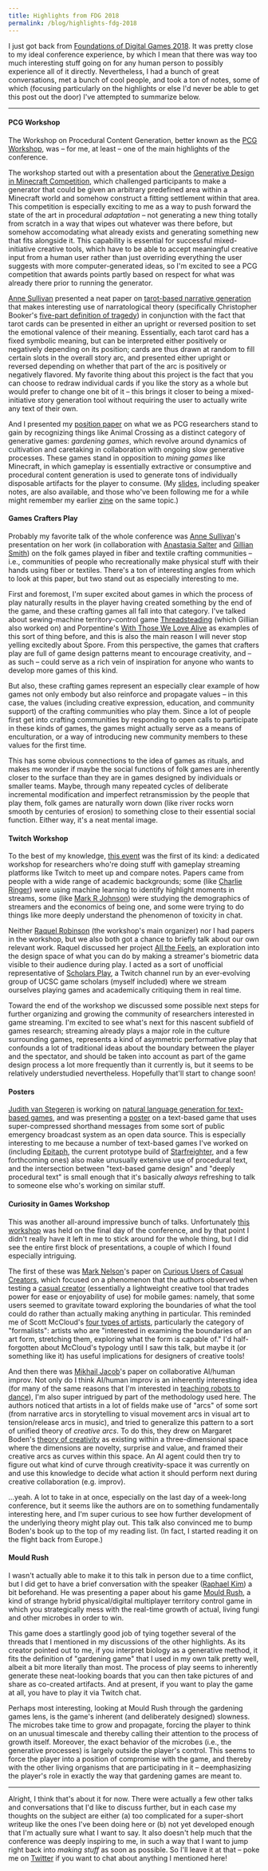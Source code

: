 ```yaml
---
title: Highlights from FDG 2018
permalink: /blog/highlights-fdg-2018
---
```


I just got back from [Foundations of Digital Games 2018](http://fdg2018.org/). It was pretty close to my ideal conference experience, by which I mean that there was way too much interesting stuff going on for any human person to possibly experience all of it directly. Nevertheless, I had a bunch of great conversations, met a bunch of cool people, and took a ton of notes, some of which (focusing particularly on the highlights or else I'd never be able to get this post out the door) I've attempted to summarize below.

***

#### PCG Workshop

The Workshop on Procedural Content Generation, better known as the [PCG Workshop](https://www.pcgworkshop.com/workshop-program/), was – for me, at least – one of the main highlights of the conference.

The workshop started out with a presentation about the [Generative Design in Minecraft Competition](http://gendesignmc.engineering.nyu.edu/), which challenged participants to make a generator that could be given an arbitrary predefined area within a Minecraft world and somehow construct a fitting settlement within that area. This competition is especially exciting to me as a way to push forward the state of the art in procedural *adaptation* – not generating a new thing totally from scratch in a way that wipes out whatever was there before, but somehow accomodating what already exists and generating something new that fits alongside it. This capability is essential for successful mixed-initiative creative tools, which have to be able to accept meaningful creative input from a human user rather than just overriding everything the user suggests with more computer-generated ideas, so I'm excited to see a PCG competition that awards points partly based on respect for what was already there prior to running the generator.

[Anne Sullivan](https://twitter.com/annetropy) presented a neat paper on [tarot-based narrative generation](http://www.asdesigned.com/tarot/) that makes interesting use of narratological theory (specifically Christopher Booker's [five-part definition of tragedy](https://thewritepractice.com/basic-tragedy/)) in conjunction with the fact that tarot cards can be presented in either an upright or reversed position to set the emotional valence of their meaning. Essentially, each tarot card has a fixed symbolic meaning, but can be interpreted either positively or negatively depending on its position; cards are thus drawn at random to fill certain slots in the overall story arc, and presented either upright or reversed depending on whether that part of the arc is positively or negatively flavored. My favorite thing about this project is the fact that you can choose to redraw individual cards if you like the story as a whole but would prefer to change one bit of it – this brings it closer to being a mixed-initiative story generation tool without requiring the user to actually write any text of their own.

And I presented my [position paper](https://mkremins.github.io/publications/GardeningGames.pdf) on what we as PCG researchers stand to gain by recognizing things like Animal Crossing as a distinct category of generative games: *gardening games*, which revolve around dynamics of cultivation and caretaking in collaboration with ongoing slow generative processes. These games stand in opposition to *mining games* like Minecraft, in which gameplay is essentially extractive or consumptive and procedural content generation is used to generate tons of individually disposable artifacts for the player to consume. (My [slides](https://docs.google.com/presentation/d/1mymgz-junqqUtYJ3mwbIOftU552gswLgYESn9zHG_rQ/edit?usp=sharing), including speaker notes, are also available, and those who've been following me for a while might remember my earlier [zine](https://twitter.com/maxkreminski/status/977591410281955328) on the same topic.)

#### Games Crafters Play

Probably my favorite talk of the whole conference was [Anne Sullivan](https://twitter.com/annetropy)'s presentation on her work (in collaboration with [Anastasia Salter](https://twitter.com/AnaSalter) and [Gillian Smith](https://twitter.com/gillianmsmith)) on the folk games played in fiber and textile crafting communities – i.e., communities of people who recreationally make physical stuff with their hands using fiber or textiles. There's a ton of interesting angles from which to look at this paper, but two stand out as especially interesting to me.

First and foremost, I'm super excited about games in which the process of play naturally results in the player having created something by the end of the game, and these crafting games all fall into that category. I've talked about sewing-machine territory-control game [Threadsteading](https://web.archive.org/web/20170721230552/https://www.disneyresearch.com/project/threadsteading/) (which Gillian also worked on) and Porpentine's [With Those We Love Alive](http://aliendovecote.com/uploads/twine/empress/empress.html) as examples of this sort of thing before, and this is also the main reason I will never stop yelling excitedly about Spore. From this perspective, the games that crafters play are full of game design patterns meant to encourage creativity, and – as such – could serve as a rich vein of inspiration for anyone who wants to develop more games of this kind.

But also, these crafting games represent an especially clear example of how games not only embody but also reinforce and propagate values – in this case, the values (including creative expression, education, and community support) of the crafting communities who play them. Since a lot of people first get into crafting communities by responding to open calls to participate in these kinds of games, the games might actually serve as a means of enculturation, or a way of introducing new community members to these values for the first time.

This has some obvious connections to the idea of games as rituals, and makes me wonder if maybe the social functions of folk games are inherently closer to the surface than they are in games designed by individuals or smaller teams. Maybe, through many repeated cycles of deliberate incremental modification and imperfect retransmission by the people that play them, folk games are naturally worn down (like river rocks worn smooth by centuries of erosion) to something close to their essential social function. Either way, it's a neat mental image.

#### Twitch Workshop

To the best of my knowledge, [this event](https://sites.google.com/ucsc.edu/fdg-twitch-workshop/papers) was the first of its kind: a dedicated workshop for researchers who're doing stuff with gameplay streaming platforms like Twitch to meet up and compare notes. Papers came from people with a wide range of academic backgrounds; some (like [Charlie Ringer](https://twitter.com/chardr27)) were using machine learning to identify highlight moments in streams, some (like [Mark R Johnson](https://twitter.com/mrj_games)) were studying the demographics of streamers and the economics of being one, and some were trying to do things like more deeply understand the phenomenon of toxicity in chat.

Neither [Raquel Robinson](https://twitter.com/mediocregiraffe) (the workshop's main organizer) nor I had papers in the workshop, but we also both got a chance to briefly talk about our own relevant work. Raquel discussed her project [All the Feels](https://escholarship.org/uc/item/6mb4f7hb), an exploration into the design space of what you can do by making a streamer's biometric data visible to their audience during play. I acted as a sort of unofficial representative of [Scholars Play](https://twitter.com/scholarsplay), a Twitch channel run by an ever-evolving group of UCSC game scholars (myself included) where we stream ourselves playing games and academically critiquing them in real time.

Toward the end of the workshop we discussed some possible next steps for further organizing and growing the community of researchers interested in game streaming. I'm excited to see what's next for this nascent subfield of games research; streaming already plays a major role in the culture surrounding games, represents a kind of asymmetric performative play that confounds a lot of traditional ideas about the boundary between the player and the spectator, and should be taken into account as part of the game design process a lot more frequently than it currently is, but it seems to be relatively understudied nevertheless. Hopefully that'll start to change soon!

#### Posters

[Judith van Stegeren](https://twitter.com/jd7h) is working on [natural language generation for text-based games](https://judithvanstegeren.com/assets/1807-towards2018vanstegeren-fdg2018.pdf), and was presenting a [poster](https://judithvanstegeren.com/assets/1807-towards2018vanstegeren-fdg2018-poster.png) on a text-based game that uses super-compressed shorthand messages from some sort of public emergency broadcast system as an open data source. This is especially interesting to me because a number of text-based games I've worked on (including [Epitaph](https://mkremins.itch.io/epitaph), the current prototype build of [Starfreighter](https://mkremins.itch.io/starfreighter), and a few forthcoming ones) also make unusually extensive use of procedural text, and the intersection between "text-based game design" and "deeply procedural text" is small enough that it's basically *always* refreshing to talk to someone else who's working on similar stuff.

#### Curiosity in Games Workshop

This was another all-around impressive bunch of talks. Unfortunately [this workshop](http://curious-games.org/) was held on the final day of the conference, and by that point I didn't really have it left in me to stick around for the whole thing, but I did see the entire first block of presentations, a couple of which I found especially intriguing.

The first of these was [Mark Nelson](https://twitter.com/mjntendency)'s paper on [Curious Users of Casual Creators](http://www.kmjn.org/publications/CuriousUsers_FDG18-abstract.html), which focused on a phenomenon that the authors observed when testing a [casual creator](http://computationalcreativity.net/iccc2015/proceedings/10_2Compton.pdf) (essentially a lightweight creative tool that trades power for ease or enjoyability of use) for mobile games: namely, that some users seemed to gravitate toward exploring the boundaries of what the tool could do rather than actually making anything in particular. This reminded me of Scott McCloud's [four types of artists](http://fullcollstudentbloggers.blogspot.com/2013/12/artists-in-quadrants.html), particularly the category of "formalists": artists who are "interested in examining the boundaries of an art form, stretching them, exploring what the form is capable of." I'd half-forgotten about McCloud's typology until I saw this talk, but maybe it (or something like it) has useful implications for designers of creative tools!

And then there was [Mikhail Jacob](https://twitter.com/MikhailJacob)'s paper on collaborative AI/human improv. Not only do I think AI/human improv is an inherently interesting idea (for many of the same reasons that I'm interested in [teaching robots to dance](https://twitter.com/maxkreminski/status/748169430518108160)), I'm also super intrigued by part of the methodology used here. The authors noticed that artists in a lot of fields make use of "arcs" of some sort (from narrative arcs in storytelling to visual movement arcs in visual art to tension/release arcs in music), and tried to generalize this pattern to a sort of unified theory of *creative arcs*. To do this, they drew on Margaret Boden's [theory of creativity](https://pdfs.semanticscholar.org/52f1/53075b22469fa82ecb35099b8810e95c31f6.pdf) as existing within a three-dimensional space where the dimensions are novelty, surprise and value, and framed their creative arcs as curves within this space. An AI agent could then try to figure out what kind of curve through creativity-space it was currently on and use this knowledge to decide what action it should perform next during creative collaboration (e.g. improv).

...yeah. A lot to take in at once, especially on the last day of a week-long conference, but it seems like the authors are on to something fundamentally interesting here, and I'm super curious to see how further development of the underlying theory might play out. This talk also convinced me to bump Boden's book up to the top of my reading list. (In fact, I started reading it on the flight back from Europe.)

#### Mould Rush

I wasn't actually able to make it to this talk in person due to a time conflict, but I did get to have a brief conversation with the speaker ([Raphael Kim](https://twitter.com/kim_raphael)) a bit beforehand. He was presenting a paper about his game [Mould Rush](https://biohackanddesign.com/2018/07/13/mould-rush/), a kind of strange hybrid physical/digital multiplayer territory control game in which you strategically mess with the real-time growth of actual, living fungi and other microbes in order to win.

This game does a startlingly good job of tying together several of the threads that I mentioned in my discussions of the other highlights. As its creator pointed out to me, if you interpret biology as a generative method, it fits the definition of "gardening game" that I used in my own talk pretty well, albeit a bit more literally than most. The process of play seems to inherently generate these neat-looking boards that you can then take pictures of and share as co-created artifacts. And at present, if you want to play the game at all, you have to play it via Twitch chat.

Perhaps most interesting, looking at Mould Rush through the gardening games lens, is the game's inherent (and deliberately designed) slowness. The microbes take time to grow and propagate, forcing the player to think on an unusual timescale and thereby calling their attention to the process of growth itself. Moreover, the exact behavior of the microbes (i.e., the generative processes) is largely outside the player's control. This seems to force the player into a position of compromise with the game, and thereby with the other living organisms that are participating in it – deemphasizing the player's role in exactly the way that gardening games are meant to.

***

Alright, I think that's about it for now. There were actually a few other talks and conversations that I'd like to discuss further, but in each case my thoughts on the subject are either (a) too complicated for a super-short writeup like the ones I've been doing here or (b) not yet developed enough that I'm actually sure what I want to say. It also doesn't help much that the conference was deeply inspiring to me, in such a way that I want to jump right back into *making stuff* as soon as possible. So I'll leave it at that – poke me on [Twitter](https://twitter.com/maxkreminski) if you want to chat about anything I mentioned here!
